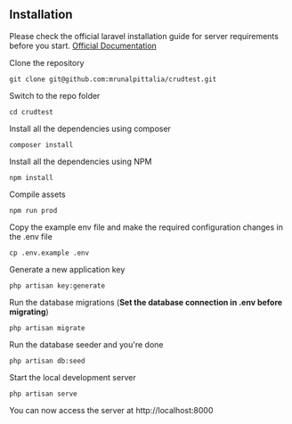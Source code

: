 ## Installation

Please check the official laravel installation guide for server requirements before you start. [Official Documentation](https://laravel.com/docs/8.x/installation)

Clone the repository

    git clone git@github.com:mrunalpittalia/crudtest.git

Switch to the repo folder

    cd crudtest

Install all the dependencies using composer

    composer install

Install all the dependencies using NPM

    npm install

Compile assets

    npm run prod

Copy the example env file and make the required configuration changes in the .env file

    cp .env.example .env

Generate a new application key

    php artisan key:generate

Run the database migrations (**Set the database connection in .env before migrating**)

    php artisan migrate

Run the database seeder and you're done
    
    php artisan db:seed

Start the local development server

    php artisan serve

You can now access the server at http://localhost:8000